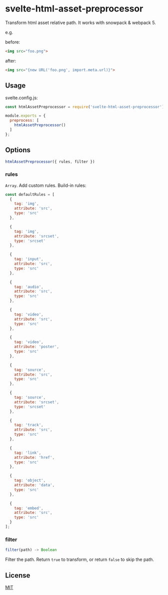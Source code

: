 # svelte-html-asset-preprocessor
Transform html asset relative path. It works with snowpack & webpack 5.

e.g.

before:
```html
<img src="foo.png">
```

after:
```html
<img src="{new URL('foo.png', import.meta.url)}">
```

## Usage
svelte.config.js:

```js
const htmlAssetPreprocessor = require('svelte-html-asset-preprocessor');

module.exports = {
  preprocess: [
    htmlAssetPreprocessor()
  ]
};
```

## Options

```js
htmlAssetPreprocessor({ rules, filter })
```

### rules
`Array`. Add custom rules. Build-in rules:

```js
const defaultRules = [
  {
    tag: 'img',
    attribute: 'src',
    type: 'src'
  },

  {
    tag: 'img',
    attribute: 'srcset',
    type: 'srcset'
  },

  {
    tag: 'input',
    attribute: 'src',
    type: 'src'
  },

  {
    tag: 'audio',
    attribute: 'src',
    type: 'src'
  },

  {
    tag: 'video',
    attribute: 'src',
    type: 'src'
  },

  {
    tag: 'video',
    attribute: 'poster',
    type: 'src'
  },

  {
    tag: 'source',
    attribute: 'src',
    type: 'src'
  },

  {
    tag: 'source',
    attribute: 'srcset',
    type: 'srcset'
  },

  {
    tag: 'track',
    attribute: 'src',
    type: 'src'
  },

  {
    tag: 'link',
    attribute: 'href',
    type: 'src'
  },

  {
    tag: 'object',
    attribute: 'data',
    type: 'src'
  },

  {
    tag: 'embed',
    attribute: 'src',
    type: 'src'
  }
];
```

### filter

```js
filter(path) -> Boolean
```

Filter the path. Return `true` to transform, or return `false` to skip the path.

## License
[MIT](LICENSE)
